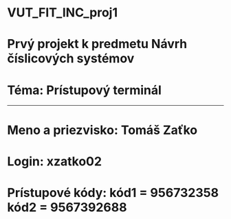 # VUT_FIT_INC_proj1
# Prvý projekt k predmetu Návrh číslicových systémov
# Téma: Prístupový terminál
----------------------------------------------------
# Meno a priezvisko: Tomáš Zaťko
# Login: xzatko02
# Prístupové kódy: kód1 = 956732358 	 kód2 = 9567392688
